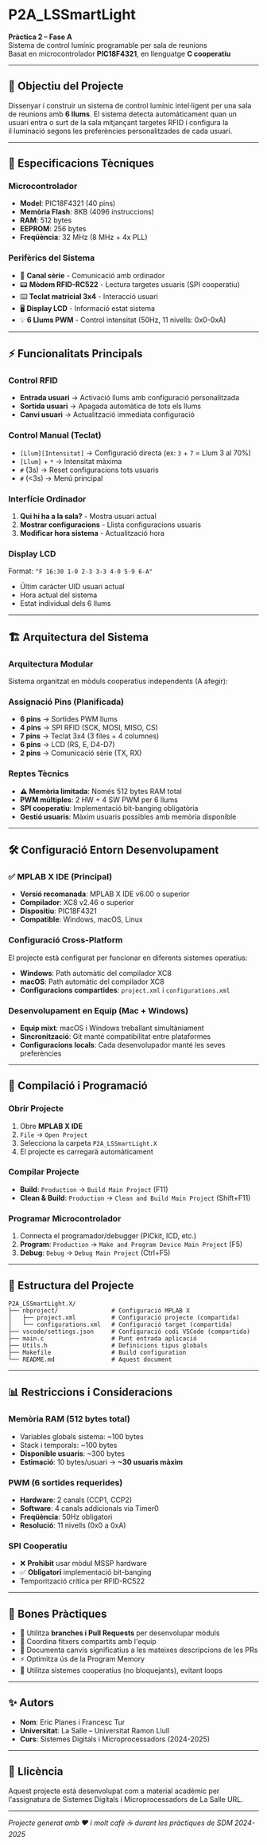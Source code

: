 # P2A_LSSmartLight

**Pràctica 2 – Fase A**  
Sistema de control lumínic programable per sala de reunions  
Basat en microcontrolador **PIC18F4321**, en llenguatge **C cooperatiu**

---

## 🎯 Objectiu del Projecte

Dissenyar i construir un sistema de control lumínic intel·ligent per una sala de reunions amb **6 llums**. El sistema detecta automàticament quan un usuari entra o surt de la sala mitjançant targetes RFID i configura la il·luminació segons les preferències personalitzades de cada usuari.

---

## 🔧 Especificacions Tècniques

### **Microcontrolador**

- **Model**: PIC18F4321 (40 pins)
- **Memòria Flash**: 8KB (4096 instruccions)
- **RAM**: 512 bytes
- **EEPROM**: 256 bytes
- **Freqüència**: 32 MHz (8 MHz + 4x PLL)

### **Perifèrics del Sistema**

- 🔗 **Canal sèrie** - Comunicació amb ordinador
- 📟 **Mòdem RFID-RC522** - Lectura targetes usuaris (SPI cooperatiu)
- ⌨️ **Teclat matricial 3x4** - Interacció usuari
- 🖥️ **Display LCD** - Informació estat sistema
- 💡 **6 Llums PWM** - Control intensitat (50Hz, 11 nivells: 0x0-0xA)

---

## ⚡ Funcionalitats Principals

### **Control RFID**

- **Entrada usuari** → Activació llums amb configuració personalitzada
- **Sortida usuari** → Apagada automàtica de tots els llums
- **Canvi usuari** → Actualització immediata configuració

### **Control Manual (Teclat)**

- `[Llum][Intensitat]` → Configuració directa (ex: `3` + `7` = Llum 3 al 70%)
- `[Llum]` + `*` → Intensitat màxima
- `#` (3s) → Reset configuracions tots usuaris
- `#` (<3s) → Menú principal

### **Interfície Ordinador**

1. **Qui hi ha a la sala?** - Mostra usuari actual
2. **Mostrar configuracions** - Llista configuracions usuaris
3. **Modificar hora sistema** - Actualització hora

### **Display LCD**

Format: `"F 16:30 1-0 2-3 3-3 4-0 5-9 6-A"`

- Últim caràcter UID usuari actual
- Hora actual del sistema
- Estat individual dels 6 llums

---

## 🏗️ Arquitectura del Sistema

### **Arquitectura Modular**

Sistema organitzat en mòduls cooperatius independents (A afegir):

### **Assignació Pins (Planificada)**

- **6 pins** → Sortides PWM llums
- **4 pins** → SPI RFID (SCK, MOSI, MISO, CS)
- **7 pins** → Teclat 3x4 (3 files + 4 columnes)
- **6 pins** → LCD (RS, E, D4-D7)
- **2 pins** → Comunicació sèrie (TX, RX)

### **Reptes Tècnics**

- **⚠️ Memòria limitada**: Només 512 bytes RAM total
- **PWM múltiples**: 2 HW + 4 SW PWM per 6 llums
- **SPI cooperatiu**: Implementació bit-banging obligatòria
- **Gestió usuaris**: Màxim usuaris possibles amb memòria disponible

---

## 🛠️ Configuració Entorn Desenvolupament

### **✅ MPLAB X IDE (Principal)**

- **Versió recomanada**: MPLAB X IDE v6.00 o superior
- **Compilador**: XC8 v2.46 o superior
- **Dispositiu**: PIC18F4321
- **Compatible**: Windows, macOS, Linux

### **Configuració Cross-Platform**

El projecte està configurat per funcionar en diferents sistemes operatius:

- **Windows**: Path automàtic del compilador XC8
- **macOS**: Path automàtic del compilador XC8
- **Configuracions compartides**: `project.xml` i `configurations.xml`

### **Desenvolupament en Equip (Mac + Windows)**

- **Equip mixt**: macOS i Windows treballant simultàniament
- **Sincronització**: Git manté compatibilitat entre plataformes
- **Configuracions locals**: Cada desenvolupador manté les seves preferències

---

## 🚀 Compilació i Programació

### **Obrir Projecte**

1. Obre **MPLAB X IDE**
2. `File` → `Open Project`
3. Selecciona la carpeta `P2A_LSSmartLight.X`
4. El projecte es carregarà automàticament

### **Compilar Projecte**

- **Build**: `Production` → `Build Main Project` (F11)
- **Clean & Build**: `Production` → `Clean and Build Main Project` (Shift+F11)

### **Programar Microcontrolador**

1. Connecta el programador/debugger (PICkit, ICD, etc.)
2. **Program**: `Production` → `Make and Program Device Main Project` (F5)
3. **Debug**: `Debug` → `Debug Main Project` (Ctrl+F5)

---

## 📁 Estructura del Projecte

```
P2A_LSSmartLight.X/
├── nbproject/               # Configuració MPLAB X
│   ├── project.xml          # Configuració projecte (compartida)
│   └── configurations.xml   # Configuració target (compartida)
├── vscode/settings.json     # Configuració codi VSCode (compartida)
├── main.c                   # Punt entrada aplicació
├── Utils.h                  # Definicions tipus globals
├── Makefile                 # Build configuration
└── README.md                # Aquest document
```

---

## 📊 Restriccions i Consideracions

### **Memòria RAM (512 bytes total)**

- Variables globals sistema: ~100 bytes
- Stack i temporals: ~100 bytes
- **Disponible usuaris**: ~300 bytes
- **Estimació**: 10 bytes/usuari → **~30 usuaris màxim**

### **PWM (6 sortides requerides)**

- **Hardware**: 2 canals (CCP1, CCP2)
- **Software**: 4 canals addicionals via Timer0
- **Freqüència**: 50Hz obligatori
- **Resolució**: 11 nivells (0x0 a 0xA)

### **SPI Cooperatiu**

- ❌ **Prohibit** usar mòdul MSSP hardware
- ✅ **Obligatori** implementació bit-banging
- Temporització crítica per RFID-RC522

---

## 💼 Bones Pràctiques

- 🌟 Utilitza **branches i Pull Requests** per desenvolupar mòduls
- 🤝 Coordina fitxers compartits amb l'equip
- 📝 Documenta canvis significatius a les mateixes descripcions de les PRs
- ⚡ Optimitza ús de la Program Memory
- 🔄 Utilitza sistemes cooperatius (no bloquejants), evitant loops

---

## ✨ Autors

- **Nom**: Eric Planes i Francesc Tur
- **Universitat**: La Salle – Universitat Ramon Llull
- **Curs**: Sistemes Digitals i Microprocessadors (2024-2025)

---

## 📄 Llicència

Aquest projecte està desenvolupat com a material acadèmic per l'assignatura de Sistemes Digitals i Microprocessadors de La Salle URL.

---

_Projecte generat amb ❤️ i molt cafè ☕ durant les pràctiques de SDM 2024-2025_
